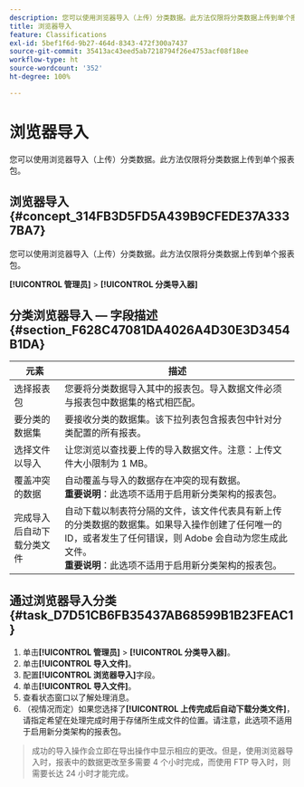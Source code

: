 ```yaml
---
description: 您可以使用浏览器导入（上传）分类数据。此方法仅限将分类数据上传到单个报表包。
title: 浏览器导入
feature: Classifications
exl-id: 5bef1f6d-9b27-464d-8343-472f300a7437
source-git-commit: 35413ac43eed5ab7218794f26e4753acf08f18ee
workflow-type: ht
source-wordcount: '352'
ht-degree: 100%

---
```


# 浏览器导入

您可以使用浏览器导入（上传）分类数据。此方法仅限将分类数据上传到单个报表包。

## 浏览器导入 {#concept_314FB3D5FD5A439B9CFEDE37A3337BA7}

您可以使用浏览器导入（上传）分类数据。此方法仅限将分类数据上传到单个报表包。

**[!UICONTROL 管理员]** > **[!UICONTROL 分类导入器]**

## 分类浏览器导入 — 字段描述 {#section_F628C47081DA4026A4D30E3D3454B1DA}

| 元素 | 描述 |
| --- | --- |
| 选择报表包 | 您要将分类数据导入其中的报表包。导入数据文件必须与报表包中数据集的格式相匹配。 |
| 要分类的数据集 | 要接收分类的数据集。该下拉列表包含报表包中针对分类配置的所有报表。 |
| 选择文件以导入 | 让您浏览以查找要上传的导入数据文件。注意：上传文件大小限制为 1 MB。 |
| 覆盖冲突的数据 | 自动覆盖与导入的数据存在冲突的现有数据。<br>**重要说明**：此选项不适用于启用新分类架构的报表包。 |
| 完成导入后自动下载分类文件 | 自动下载以制表符分隔的文件，该文件代表具有新上传的分类数据的数据集。如果导入操作创建了任何唯一的 ID，或者发生了任何错误，则 Adobe 会自动为您生成此文件。<br>**重要说明**：此选项不适用于启用新分类架构的报表包。 |


## 通过浏览器导入分类 {#task_D7D51CB6FB35437AB68599B1B23FEAC1}

1. 单击&#x200B;**[!UICONTROL 管理员]** > **[!UICONTROL 分类导入器]**。
1. 单击&#x200B;**[!UICONTROL 导入文件]**。
1. 配置&#x200B;**[!UICONTROL 浏览器导入]**&#x200B;字段。
1. 单击&#x200B;**[!UICONTROL 导入文件]**。
1. 查看状态窗口以了解处理消息。
1. （视情况而定）如果您选择了&#x200B;**[!UICONTROL 上传完成后自动下载分类文件]**，请指定希望在处理完成时用于存储所生成文件的位置。请注意，此选项不适用于启用新分类架构的报表包。

>成功的导入操作会立即在导出操作中显示相应的更改。但是，使用浏览器导入时，报表中的数据更改至多需要 4 个小时完成，而使用 FTP 导入时，则需要长达 24 小时才能完成。
